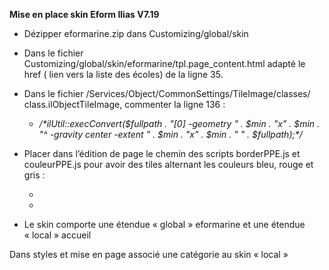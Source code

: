 **Mise en place skin Eform Ilias V7.19**


- Dézipper eformarine.zip dans Customizing/global/skin

- Dans le fichier Customizing/global/skin/eformarine/tpl.page\_content.html adapté le href ( lien vers la liste des écoles) de la ligne 35.

- Dans le fichier <racine du site>/Services/Object/CommonSettings/TileImage/classes/ class.ilObjectTileImage, commenter la ligne 136 :
  - */\*ilUtil::execConvert($fullpath . "[0] -geometry " . $min . "x" . $min . "^ -gravity center -extent " . $min . "x" . $min . " " . $fullpath);\*/*

- Placer dans l’édition de page le chemin des scripts borderPPE.js et couleurPPE.js pour avoir des tiles alternant les couleurs bleu, rouge et gris :
  - <script src="./Customizing/global/skin/eformarine/js/couleurPPE.js"></script> 
  - <script src="./Customizing/global/skin/eformarine/js/borderPPE.js"></script>

- Le skin comporte une étendue « global » eformarine et une étendue « local » accueil

Dans styles et mise en page associé une catégorie au skin « local »
